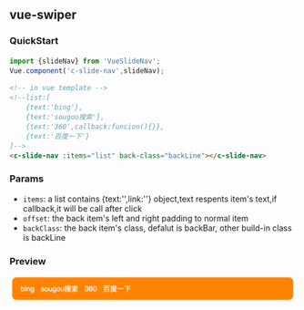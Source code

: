 ## vue-swiper

### QuickStart
```javascript
import {slideNav} from 'VueSlideNav';
Vue.component('c-slide-nav',slideNav);
```
```html
<!-- in vue template -->
<!--list:[
    {text:'bing'},
    {text:'sougou搜索'},
    {text:'360',callback:funcion(){}},
    {text:'百度一下'}
]-->
<c-slide-nav :items="list" back-class="backLine"></c-slide-nav>
```

### Params

- `items`: a list contains {text:'',link:''} object,text respents item's text,if callback,it will be call after click
- `offset`: the back item's left and right padding to normal item
- `backClass`: the back item's class, defalut is backBar, other build-in class is backLine

### Preview

![slide nav image](./doc/slide-nav.png)